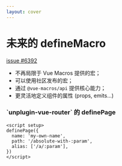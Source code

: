 ```yaml
---
layout: cover
---
```


# 未来的 <VueMacrosTitle inline font-mono>defineMacro</VueMacrosTitle>

[issue #6392](https://github.com/vuejs/core/issues/6392)

- 不再局限于 Vue Macros 提供的宏；
- 可以使用社区发布的宏；
- 通过 `@vue-macros/api` 提供核心能力；
- 更灵活地定义组件的属性 (props, emits...)


<div v-click mt2>

<h3 mb2>
`unplugin-vue-router` 的 <VueMacrosTitle inline font-mono> definePage</VueMacrosTitle>
</h3>

```vue
<script setup>
definePage({
  name: 'my-own-name',
  path: '/absolute-with-:param',
  alias: ['/a/:param'],
})
</script>
```

</div>


<!-- 
- 未来也有在计划实现 `defineMacro`

- 有了这个能力，允许开发者开发自己的宏，并发布到 npm 之类的地方。用户就可以引用来自社区的宏。
- 然后由 Vue Macros 通过刚才讲到的 `api` 这个包，提供核心的能力
- 其实也是来自于 GitHub 仓库一个 issue 的提议
- *click* 举个例子，其实 Vue router 有一个插件叫做 `unplugin-vue-router`，也是 Vue router 的作者写的。
- 这个包其实就使用 Vue Macros 的部分代码，实现 `definePage`，可以在 Vue SFC 中来定义路由
- `defineMacro` 的首先目标就是做到让现有的 `defineModel` 和 这个 `definePage` 只依赖公开的 api 这个包来实现现有的功能。尽可能避免直接复制来自 Vue Macros 的代码。
-->
